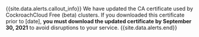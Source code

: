 {{site.data.alerts.callout_info}}
We have updated the CA certificate used by CockroachCloud Free (beta) clusters. If you downloaded this certificate prior to [date], **you must download the updated certificate by September 30, 2021** to avoid disruptions to your service. 
{{site.data.alerts.end}}
